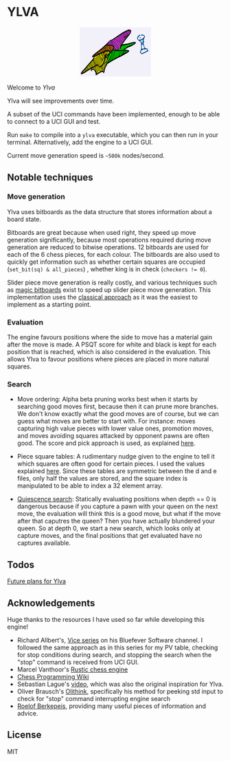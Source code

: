 # YLVA

<p align="center" width="100%">
    <img width="33%" src="ylva.jpg">
</p>

Welcome to *Ylva*

Ylva will see improvements over time.

A subset of the UCI commands have been implemented, enough to be able to connect to a UCI GUI and test.

Run `make` to compile into a `ylva` executable, which you can then run in your terminal. Alternatively, add the engine to a UCI GUI.

Current move generation speed is `~500k` nodes/second.

## Notable techniques

### Move generation

Ylva uses bitboards as the data structure that stores information about a board state. 

Bitboards are great because when used right, they speed up move generation significantly, because most operations required during move generation are reduced to bitwise operations. 12 bitboards are used for each of the 6 chess pieces, for each colour. The bitboards are also used to quickly get information such as whether certain squares are occupied (`set_bit(sq) & all_pieces`) , whether king is in check (`checkers != 0`).

Slider piece move generation is really costly, and various techniques such as [magic bitboards](https://www.chessprogramming.org/Magic_Bitboards) exist to speed up slider piece move generation. This implementation uses the [classical approach](https://www.chessprogramming.org/Classical_Approach) as it was the easiest to implement as a starting point.

### Evaluation

The engine favours positions where the side to move has a material gain after the move is made. A PSQT score for white and black is kept for each position that is reached, which is also considered in the evaluation. This allows Ylva to favour positions where pieces are placed in more natural squares.

### Search 

- Move ordering: Alpha beta pruning works best when it starts by searching good moves first, because then it can prune more branches. We don't know exactly what the good moves are of course, but we can guess what moves are better to start with. For instance: moves capturing high value pieces with lower value ones, promotion moves, and moves avoiding squares attacked by opponent pawns are often good. The score and pick approach is used, as explained [here](https://rustic-chess.org/search/ordering/how.html).

- Piece square tables: A rudimentary nudge given to the engine to tell it which squares are often good for certain pieces. I used the values explained [here](https://www.chessprogramming.org/Simplified_Evaluation_Function). Since these tables are symmetric between the d and e files, only half the values are stored, and the square index is manipulated to be able to index a 32 element array. 

- [Quiescence search](https://www.chessprogramming.org/Quiescence_Search): Statically evaluating positions when depth == 0 is dangerous because if you capture a pawn with your queen on the next move, the evaluation will think this is a good move, but what if the move after that caputres the queen? Then you have actually blundered your queen. So at depth 0, we start a new search, which looks only at capture moves, and the final positions that get evaluated have no captures available.

## Todos

[Future plans for Ylva](https://github.com/IlanIwumbwe/Ylva/issues/2)

## Acknowledgements
Huge thanks to the resources I have used so far while developing this engine!

- Richard Allbert's, [Vice series](https://bit.ly/3XpdiKU) on his Bluefever Software channel. I followed the same approach as in this series for my PV table, checking for stop conditions during search, and stopping the search when the "stop" command is received from UCI GUI.
- Marcel Vanthoor's [Rustic chess engine](https://rustic-chess.org)
- [Chess Programming Wiki](https://www.chessprogramming.org)
- Sebastian Lague's [video](https://www.youtube.com/watch?v=U4ogK0MIzqk), which was also the original inspiration for Ylva.
- Oliver Brausch's [Olithink](https://github.com/olithink), specifically his method for peeking std input to check for "stop" command interrupting engine search
- [Roelof Berkepeis](https://github.com/tissatussa), providing many useful pieces of information and advice. 

## License
MIT
